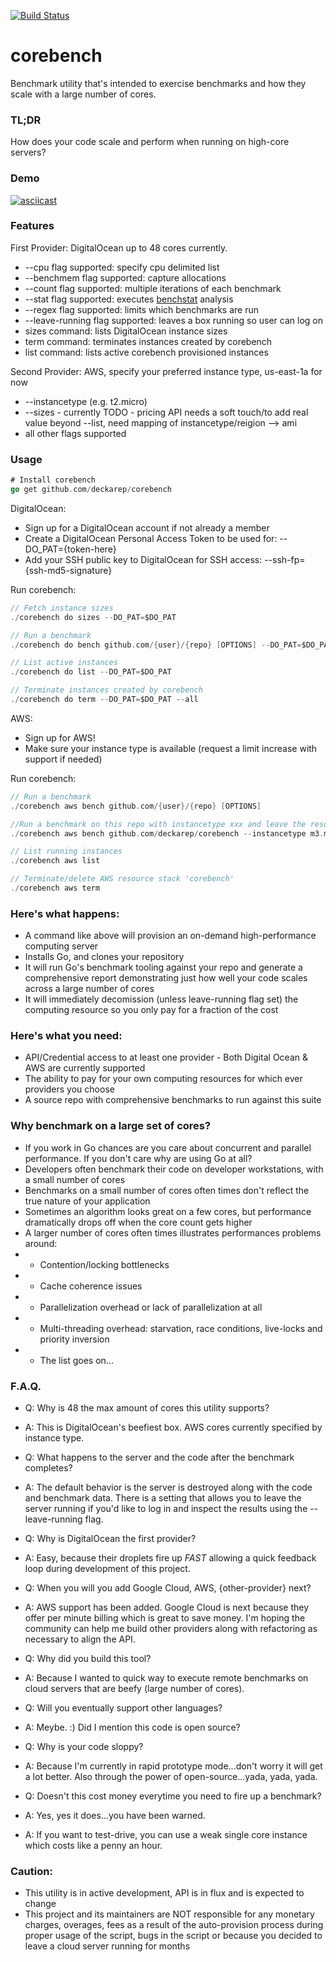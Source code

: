 [![Build Status](https://travis-ci.org/deckarep/corebench.svg?branch=master)](https://travis-ci.org/deckarep/corebench)

# corebench
Benchmark utility that's intended to exercise benchmarks and how they scale with a large number of cores.

### TL;DR
How does your code scale and perform when running on high-core servers?

### Demo
[![asciicast](https://asciinema.org/a/l7q1KEz6knaH07z6zq7x2Ki8L.png)](https://asciinema.org/a/l7q1KEz6knaH07z6zq7x2Ki8L)


### Features
First Provider: DigitalOcean up to 48 cores currently.
* --cpu flag supported: specify cpu delimited list
* --benchmem flag supported: capture allocations
* --count flag supported: multiple iterations of each benchmark
* --stat flag supported: executes [benchstat](https://github.com/golang/perf/tree/master/cmd/benchstat) analysis
* --regex flag supported: limits which benchmarks are run
* --leave-running flag supported: leaves a box running so user can log on
* sizes command: lists DigitalOcean instance sizes
* term command: terminates instances created by corebench
* list command: lists active corebench provisioned instances


Second Provider: AWS, specify your preferred instance type, us-east-1a for now
* --instancetype (e.g. t2.micro)
* --sizes - currently TODO - pricing API needs a soft touch/to add real value beyond --list, need mapping of instancetype/reigion --> ami
* all other flags supported

### Usage
```go
# Install corebench
go get github.com/deckarep/corebench
```

DigitalOcean:
* Sign up for a DigitalOcean account if not already a member
* Create a DigitalOcean Personal Access Token to be used for: --DO_PAT={token-here}
* Add your SSH public key to DigitalOcean for SSH access: --ssh-fp={ssh-md5-signature}

Run corebench:
```go
// Fetch instance sizes
./corebench do sizes --DO_PAT=$DO_PAT

// Run a benchmark
./corebench do bench github.com/{user}/{repo} [OPTIONS] --DO_PAT=$DO_PAT --ssh-fp=$SF

// List active instances
./corebench do list --DO_PAT=$DO_PAT

// Terminate instances created by corebench
./corebench do term --DO_PAT=$DO_PAT --all
```

AWS:
* Sign up for AWS!
* Make sure your instance type is available (request a limit increase with support if needed)

Run corebench:
```go
// Run a benchmark
./corebench aws bench github.com/{user}/{repo} [OPTIONS]

//Run a benchmark on this repo with instancetype xxx and leave the resources running
./corebench aws bench github.com/deckarep/corebench --instancetype m3.medium --leave-running true

// List running instances
./corebench aws list

// Terminate/delete AWS resource stack 'corebench'
./corebench aws term


```


### Here's what happens:
* A command like above will provision an on-demand high-performance computing server
* Installs Go, and clones your repository
* It will run Go's benchmark tooling against your repo and generate a comprehensive report demonstrating just how well your code scales across a large number of cores
* It will immediately decomission (unless leave-running flag set) the computing resource so you only pay for a fraction of the cost

### Here's what you need:
* API/Credential access to at least one provider - Both Digital Ocean & AWS are currently supported
* The ability to pay for your own computing resources for which ever providers you choose
* A source repo with comprehensive benchmarks to run against this suite

### Why benchmark on a large set of cores?
* If you work in Go chances are you care about concurrent and parallel performance. If you don't care why are using Go at all?
* Developers often benchmark their code on developer workstations, with a small number of cores
* Benchmarks on a small number of cores often times don't reflect the true nature of your application
* Sometimes an algorithm looks great on a few cores, but performance dramatically drops off when the core count gets higher
* A larger number of cores often times illustrates performances problems around:
* * Contention/locking bottlenecks
* * Cache coherence issues
* * Parallelization overhead or lack of parallelization at all
* * Multi-threading overhead: starvation, race conditions, live-locks and priority inversion
* * The list goes on...

### F.A.Q.
 - Q: Why is 48 the max amount of cores this utility supports?
 - A: This is DigitalOcean's beefiest box. AWS cores currently specified by instance type.

 - Q: What happens to the server and the code after the benchmark completes?
 - A: The default behavior is the server is destroyed along with the code and benchmark data. There is a setting that allows you to leave the server running if you'd like to log in and inspect the results using the --leave-running flag.

 - Q: Why is DigitalOcean the first provider?
 - A: Easy, because their droplets fire up *FAST* allowing a quick feedback loop during development of this project.

 - Q: When you will you add Google Cloud, AWS, {other-provider} next?
 - A: AWS support has been added. Google Cloud is next because they offer per minute billing which is great to save money. I'm hoping the community can help me build other providers along with refactoring as necessary to align the API.

 - Q: Why did you build this tool?
 - A: Because I wanted to quick way to execute remote benchmarks on cloud servers that are beefy (large number of cores).

 - Q: Will you eventually support other languages?
 - A: Meybe. :) Did I mention this code is open source?

 - Q: Why is your code sloppy?
 - A: Because I'm currently in rapid prototype mode...don't worry it will get a lot better. Also through the power of open-source...yada, yada, yada.

 - Q: Doesn't this cost money everytime you need to fire up a benchmark?
 - A: Yes, yes it does...you have been warned.
 - A: If you want to test-drive, you can use a weak single core instance which costs like a penny an hour.

### Caution:
* This utility is in active development, API is in flux and is expected to change
* This project and its maintainers are NOT responsible for any monetary charges, overages, fees as a result of the auto-provision process during proper usage of the script, bugs in the script or because you decided to leave a cloud server running for months
